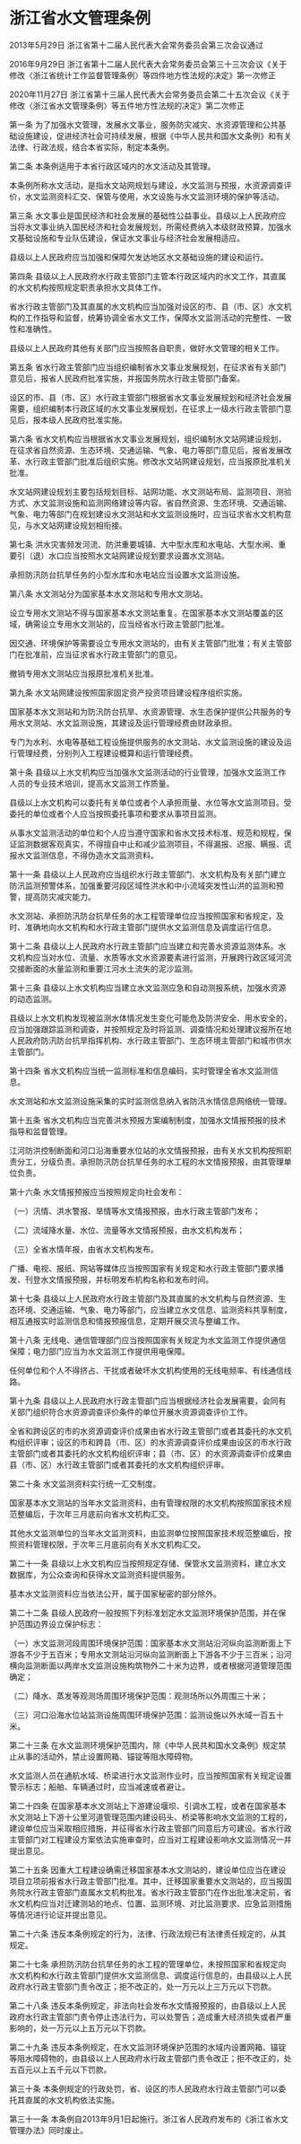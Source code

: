 # 浙江省水文管理条例

2013年5月29日 浙江省第十二届人民代表大会常务委员会第三次会议通过

2016年9月29日 浙江省第十二届人民代表大会常务委员会第三十三次会议《关于修改〈浙江省统计工作监督管理条例〉等四件地方性法规的决定》第一次修正

2020年11月27日 浙江省第十三届人民代表大会常务委员会第二十五次会议《关于修改〈浙江省水文管理条例〉等五件地方性法规的决定》第二次修正

<!-- INFO END -->

第一条 为了加强水文管理，发展水文事业，服务防灾减灾、水资源管理和公共基础设施建设，促进经济社会可持续发展，根据《中华人民共和国水文条例》和有关法律、行政法规，结合本省实际，制定本条例。

第二条 本条例适用于本省行政区域内的水文活动及其管理。

本条例所称水文活动，是指水文站网规划与建设，水文监测与预报，水资源调查评价，水文监测资料汇交、保管与使用，水文设施与水文监测环境的保护等活动。

第三条 水文事业是国民经济和社会发展的基础性公益事业。县级以上人民政府应当将水文事业纳入国民经济和社会发展规划，所需经费纳入本级财政预算，加强水文基础设施和专业队伍建设，保证水文事业与经济社会发展相适应。

县级以上人民政府应当加强和保障欠发达地区水文基础设施的建设和运行。

第四条 县级以上人民政府水行政主管部门主管本行政区域内的水文工作，其直属的水文机构按照规定职责承担水文具体工作。

省水行政主管部门及其直属的水文机构应当加强对设区的市、县（市、区）水文机构的工作指导和监督，统筹协调全省水文工作，保障水文监测活动的完整性、一致性和准确性。

县级以上人民政府其他有关部门应当按照各自职责，做好水文管理的相关工作。

第五条 省水行政主管部门应当组织编制省水文事业发展规划，在征求省有关部门意见后，报省人民政府批准实施，并报国务院水行政主管部门备案。

设区的市、县（市、区）水行政主管部门根据省水文事业发展规划和经济社会发展需要，组织编制本行政区域的水文事业发展规划，在征求上一级水行政主管部门意见后，报本级人民政府批准实施。

第六条 省水文机构应当根据省水文事业发展规划，组织编制水文站网建设规划，在征求省自然资源、生态环境、交通运输、气象、电力等部门意见后，报省发展改革、水行政主管部门批准后组织实施。修改水文站网建设规划，应当报原批准机关批准。

水文站网建设规划主要包括规划目标、站网功能、水文测站布局、监测项目、测验方式、水文监测设施和监测网络建设等内容。省自然资源、生态环境、交通运输、气象、电力等部门在规划建设水文测站和水文监测设施时，应当征求省水文机构意见，与水文站网建设规划相衔接。

第七条 洪水灾害频发河流、防洪重要城镇、大中型水库和水电站、大型水闸、重要引（退）水口应当按照水文站网建设规划要求设置水文测站。

承担防汛防台抗旱任务的小型水库和水电站应当设置水文监测设施。

第八条 水文测站分为国家基本水文测站和专用水文测站。

设立专用水文测站不得与国家基本水文测站重复。在国家基本水文测站覆盖的区域，确需设立专用水文测站的，应当经省水行政主管部门批准。

因交通、环境保护等需要设立专用水文测站的，由有关主管部门批准；有关主管部门在批准前，应当征求省水行政主管部门的意见。

撤销专用水文测站应当报原批准机关批准。

第九条 水文站网建设按照国家固定资产投资项目建设程序组织实施。

国家基本水文测站和为防汛防台抗旱、水资源管理、水生态保护提供公共服务的专用水文测站、水文监测设施，其建设及运行管理经费由财政承担。

专门为水利、水电等基础工程设施提供服务的水文测站、水文监测设施的建设及运行管理经费，分别列入工程建设概算和运行管理经费。

第十条 县级以上水文机构应当加强水文监测活动的行业管理，加强水文监测工作人员的专业技术培训，提高水文监测工作质量。

县级以上水文机构可以委托有关单位或者个人承担雨量、水位等水文监测项目。受委托的单位或者个人应当按照委托事项和要求从事项目监测。

从事水文监测活动的单位和个人应当遵守国家和省水文技术标准、规范和规程，保证监测数据客观真实，不得擅自中止和减少监测项目，不得漏报、迟报、瞒报、谎报水文监测信息，不得伪造水文监测资料。

第十一条 县级以上人民政府应当组织水行政主管部门、水文机构及有关部门建立防汛监测预警体系，加强重要河段区域性洪水和中小流域突发性山洪的监测和预警，提高防灾减灾能力。

水文测站、承担防汛防台抗旱任务的水工程管理单位应当按照国家和省规定，及时、准确地向水文机构和水行政主管部门提供水文监测信息及调度运行信息。

第十二条 县级以上人民政府水行政主管部门应当建立和完善水资源监测体系。水文机构应当对水位、流量、水质等水文水资源要素进行监测，开展跨行政区域河流交接断面的水量监测和重要江河水土流失的泥沙监测。

第十三条 县级以上水文机构应当建立水文监测应急和自动测报系统，加强水资源的动态监测。

县级以上水文机构发现被监测水体情况发生变化可能危及防洪安全、用水安全的，应当加强跟踪监测和调查，并按照规定及时将监测、调查情况和处理建议报所在地人民政府防汛防台抗旱指挥机构、水行政主管部门、生态环境主管部门和城市供水主管部门。

第十四条 省水文机构应当统一监测标准和信息编码，实时管理全省水文监测信息。

水文测站和水文监测设施采集的实时监测信息纳入省防汛水情信息网络统一管理。

第十五条 省水文机构应当完善洪水预报方案编制制度，加强水文情报预报的技术指导和监督管理。

江河防洪控制断面和河口沿海重要水位站的水文情报预报，由有关水文机构按照职责分工，分级负责。承担防汛防台抗旱任务的水工程的水文情报预报，由其管理单位负责。

第十六条 水文情报预报应当按照规定向社会发布：

（一）汛情、洪水警报、旱情等水文情报预报，由水行政主管部门发布；

（二）流域降水量、水位、流量等水文情报预报，由水文机构发布；

（三）全省水情年报，由省水文机构发布。

广播、电视、报纸、网站等媒体应当按照国家有关规定和水行政主管部门要求播发、刊登水文情报预报，并标明发布机构名称和发布时间。

第十七条 县级以上人民政府水行政主管部门及其直属的水文机构与自然资源、生态环境、交通运输、气象、电力等部门，应当建立水文信息、监测资料共享制度，相互通报实时监测信息和情报预报信息，定期开展交流与整编工作。

第十八条 无线电、通信管理部门应当按照国家有关规定为水文监测工作提供通信保障；电力部门应当为水文监测工作提供用电保障。

任何单位和个人不得挤占、干扰或者破坏水文机构使用的无线电频率、有线通信线路。

第十九条 县级以上人民政府水行政主管部门应当根据经济社会发展需要，会同有关部门组织符合水资源调查评价条件的单位开展水资源调查评价工作。

全省和跨设区的市的水资源调查评价成果由省水行政主管部门或者其委托的水文机构组织评审；设区的市和跨县（市、区）的水资源调查评价成果由设区的市水行政主管部门或者其委托的水文机构组织评审；县（市、区）的水资源调查评价成果由县（市、区）水行政主管部门或者其委托的水文机构组织评审。

第二十条 水文监测资料实行统一汇交制度。

国家基本水文测站的当年水文监测资料，由有管理权限的水文机构按照国家技术规范整编后，于次年三月底前向省水文机构汇交。

其他水文监测单位的当年水文监测资料，由监测单位按照国家技术规范整编后，按照资料管理权限，于次年三月底前向有关水文机构汇交。

第二十一条 县级以上水文机构应当按照规定存储、保管水文监测资料，建立水文数据库，为公众查询和获得水文监测资料提供服务。

基本水文监测资料应当依法公开，属于国家秘密的部分除外。

第二十二条 县级人民政府一般按照下列标准划定水文监测环境保护范围，并在保护范围边界设立保护标志：

（一）水文监测河段周围环境保护范围：国家基本水文测站沿河纵向监测断面上下游各不少于五百米；专用水文测站沿河纵向监测断面上下游各不少于三百米；沿河横向监测断面以两岸水文监测设施构筑物外二十米为边界，或者根据河道管理范围确定；

（二）降水、蒸发等观测场周围环境保护范围：观测场所以外周围三十米；

（三）河口沿海水位站监测设施周围环境保护范围：监测设施以外水域一百五十米。

第二十三条 在水文监测环境保护范围内，除《中华人民共和国水文条例》规定禁止从事的活动外，禁止设置网箱、锚锭等阻水障碍物。

水文监测人员在通航水域、桥梁进行水文监测作业时，应当按照国家有关规定设置警示标志；船舶、车辆通过时，应当减速或者避让。

第二十四条 在国家基本水文测站上下游建设堰坝、引调水工程，或者在国家基本水文测站上下游十公里河道管理范围内建设码头、桥梁等影响水文监测的工程的，建设单位应当采取相应措施，并征得省水行政主管部门同意后方可建设。省水行政主管部门对工程建设方案依法实施审查时，应当对工程建设影响水文监测情况一并提出意见。

第二十五条 因重大工程建设确需迁移国家基本水文测站的，建设单位应当在建设项目立项前报省水行政主管部门批准。其中，迁移国家重要水文测站的，应当报国务院水行政主管部门直属水文机构批准。省水行政主管部门在作出批准决定前，省水文机构应当对迁建测站的地点、位置、监测环境、对比监测要求、应急监测措施等情况进行论证并提出意见。

第二十六条 违反本条例规定的行为，法律、行政法规已有法律责任规定的，从其规定。

第二十七条 承担防汛防台抗旱任务的水工程的管理单位，未按照国家和省规定向水文机构和水行政主管部门提供水文监测信息、调度运行信息的，由县级以上人民政府水行政主管部门责令改正；拒不改正的，处一万元以上三万元以下罚款。

第二十八条 违反本条例规定，非法向社会发布水文情报预报的，由县级以上人民政府水行政主管部门责令停止违法行为，可以处警告；造成重大经济损失或者严重影响的，处一万元以上五万元以下罚款。

第二十九条 违反本条例规定，在水文监测环境保护范围的水域内设置网箱、锚锭等阻水障碍物的，由县级以上人民政府水行政主管部门责令改正；拒不改正的，处五百元以上五千元以下罚款。

第三十条 本条例规定的行政处罚，省、设区的市人民政府水行政主管部门可以委托其直属的水文机构依法实施。

第三十一条 本条例自2013年9月1日起施行。浙江省人民政府发布的《浙江省水文管理办法》同时废止。